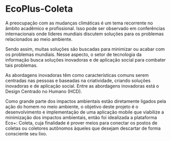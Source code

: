 # EcoPlus-Coleta

A preocupação com as mudanças climáticas é um tema recorrente no âmbito acadêmico e profissional. Isso pode ser observado em conferências internacionais onde líderes mundiais discutem soluções para os problemas relacionados ao meio ambiente.

Sendo assim, muitas soluções são buscadas para minimizar ou acabar com os problemas mundiais. Nesse aspecto, o setor de tecnologia da informação busca soluções inovadoras e de aplicação social para combater tais problemas.

As abordagens inovadoras têm como características comuns serem centradas nas pessoas e baseadas na criatividade, criando soluções inovadoras e de aplicação social. Entre as abordagens inovadoras está o Design Centrado no Humano (HCD).

Como grande parte dos impactos ambientais estão diretamente ligados pela ação do homem no meio ambiente, o objetivo deste projeto é o desenvolvimento e implementação de uma aplicação mobile que viabilize a minimização dos impactos ambientais, então foi idealizada a plataforma Eco+: Coleta, cuja finalidade é prover meios para conectar os postos de coletas ou coletores autônomos àqueles que desejam descartar de forma consciente seu lixo.
